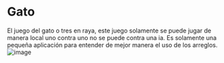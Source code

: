 # Gato
El juego del gato o tres en raya, este juego solamente se puede jugar de manera local uno contra uno no se puede contra una ia.
Es solamente una pequeña aplicación para entender de mejor manera el uso de los arreglos.
![image](https://user-images.githubusercontent.com/91169099/181126762-648ccdc4-e50d-4fe9-9fe6-adc2dbd548f6.png)
